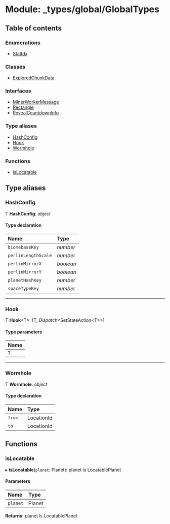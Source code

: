 # Module: \_types/global/GlobalTypes

## Table of contents

### Enumerations

- [StatIdx](../enums/_types_global_globaltypes.statidx.md)

### Classes

- [ExploredChunkData](../classes/_types_global_globaltypes.exploredchunkdata.md)

### Interfaces

- [MinerWorkerMessage](../interfaces/_types_global_globaltypes.minerworkermessage.md)
- [Rectangle](../interfaces/_types_global_globaltypes.rectangle.md)
- [RevealCountdownInfo](../interfaces/_types_global_globaltypes.revealcountdowninfo.md)

### Type aliases

- [HashConfig](_types_global_globaltypes.md#hashconfig)
- [Hook](_types_global_globaltypes.md#hook)
- [Wormhole](_types_global_globaltypes.md#wormhole)

### Functions

- [isLocatable](_types_global_globaltypes.md#islocatable)

## Type aliases

### HashConfig

Ƭ **HashConfig**: _object_

#### Type declaration

| Name                | Type      |
| :------------------ | :-------- |
| `biomebaseKey`      | _number_  |
| `perlinLengthScale` | _number_  |
| `perlinMirrorX`     | _boolean_ |
| `perlinMirrorY`     | _boolean_ |
| `planetHashKey`     | _number_  |
| `spaceTypeKey`      | _number_  |

---

### Hook

Ƭ **Hook**<T\>: [T, *Dispatch*<SetStateAction<T\>\>]

#### Type parameters

| Name |
| :--- |
| `T`  |

---

### Wormhole

Ƭ **Wormhole**: _object_

#### Type declaration

| Name   | Type       |
| :----- | :--------- |
| `from` | LocationId |
| `to`   | LocationId |

## Functions

### isLocatable

▸ **isLocatable**(`planet`: Planet): planet is LocatablePlanet

#### Parameters

| Name     | Type   |
| :------- | :----- |
| `planet` | Planet |

**Returns:** planet is LocatablePlanet
